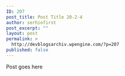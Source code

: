 ```yaml
---
ID: 207
post_title: Post Title 20-2-4
author: serhiofirst
post_excerpt: ""
layout: post
permalink: >
  http://devblogsarchiv.wpengine.com/?p=207
published: false
---
```

Post goes here